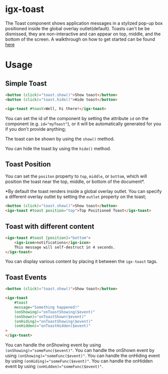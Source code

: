 # igx-toast

The Toast component shows application messages in a stylized pop-up box positioned inside the global overlay outlet(default). Toasts can't be be dismissed, they are non-interactive and can appear on top, middle, and the bottom of the screen. A walkthrough on how to get started can be found [here](https://www.infragistics.com/products/ignite-ui-angular/angular/components/toast.html)

# Usage

## Simple Toast

```html
<button (click)="toast.show()">Show toast</button>
<button (click)="toast.hide()">Hide toast</button>

<igx-toast #toast>Well, hi there!</igx-toast>
```

You can set the id of the component by setting the attribute `id` on the component (e.g. `id="myToast"`), or it will be automatically generated for you if you don't provide anything;

The toast can be shown by using the `show()` method.

You can hide the toast by using the `hide()` method.

## Toast Position
You can set the `positon` property to `top`, `middle`, or `bottom`, which will position the toast near the top, middle, or bottom of the document*.

*By default the toast renders inside a global overlay outlet. You can specify a different overlay outlet by setting the `outlet` property on the toast;

```html
<button (click)="toast.show()">Show toast</button>
<igx-toast #toast position="top">Top Positioned Toast</igx-toast>
```

## Toast with different content

```html
<igx-toast #toast [position]="bottom">
    <igx-icon>notifications</igx-icon>
    This message will self-destruct in 4 seconds.
</igx-toast>
```

You can display various content by placing it between the `igx-toast` tags.

## Toast Events

```html
<button (click)="toast.show()">Show toast</button>

<igx-toast
    #toast
    message="Something happened!"
    (onShowing)="onToastShowing($event)"
    (onShown)="onToastShown($event)"
    (onHiding)="onToastShowing($event)"
    (onHidden)="onToastHidden($event)"
>
</igx-toast>
```

You can handle the onShowing event by using `(onShowing)="someFunc($event)"`.
You can handle the onShown event by using `(onShowing)="someFunc($event)"`.
You can handle the onHiding event by using `(onHiding)="someFunc($event)"`.
You can handle the onHidden event by using `(onHidden)="someFunc($event)"`.
